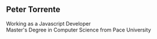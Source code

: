 ## Peter Torrente
Working as a Javascript Developer\
Master's Degree in Computer Science from Pace University
